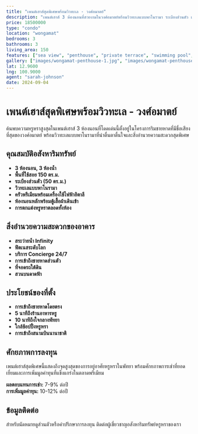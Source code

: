 ```yaml
---
title: "เพนต์เฮาส์สุดพิเศษพร้อมวิวทะเล - วงศ์อมาตย์"
description: "เพนต์เฮาส์ 3 ห้องนอนที่สวยงามในวงศ์อมาตย์พร้อมวิวทะเลแบบพาโนรามา ระเบียงส่วนตัว และสิ่งอำนวยความสะดวกหรูหราในที่ตั้งริมชายหาดที่มีชื่อเสียง"
price: 18500000
type: "condo"
location: "wongamat"
bedrooms: 3
bathrooms: 3
living_area: 150
features: ["sea view", "penthouse", "private terrace", "swimming pool", "gym", "parking", "security", "beachfront"]
gallery: ["images/wongamat-penthouse-1.jpg", "images/wongamat-penthouse-2.jpg", "images/wongamat-penthouse-3.jpg"]
lat: 12.9600
lng: 100.9000
agent: "sarah-johnson"
date: 2024-09-04
---
```


# เพนต์เฮาส์สุดพิเศษพร้อมวิวทะเล - วงศ์อมาตย์

ค้นพบความหรูหราสูงสุดในเพนต์เฮาส์ 3 ห้องนอนที่โดดเด่นนี้ตั้งอยู่ในโครงการริมชายหาดที่มีชื่อเสียงที่สุดของวงศ์อมาตย์ พร้อมวิวทะเลแบบพาโนรามาที่น่าตื่นตาตื่นใจและสิ่งอำนวยความสะดวกสุดพิเศษ

## คุณสมบัติอสังหาริมทรัพย์

- **3 ห้องนอน, 3 ห้องน้ำ**
- **พื้นที่ใช้สอย 150 ตร.ม.**
- **ระเบียงส่วนตัว (50 ตร.ม.)**
- **วิวทะเลแบบพาโนรามา**
- **ครัวพรีเมียมพร้อมเครื่องใช้ไฟฟ้าอิตาลี**
- **ห้องนอนหลักพร้อมตู้เสื้อผ้าเดินเข้า**
- **การตกแต่งหรูหราตลอดทั้งห้อง**

## สิ่งอำนวยความสะดวกของอาคาร

- **สระว่ายน้ำ Infinity**
- **ฟิตเนสระดับโลก**
- **บริการ Concierge 24/7**
- **การเข้าถึงชายหาดส่วนตัว**
- **ที่จอดรถใต้ดิน**
- **สวนบนดาดฟ้า**

## ประโยชน์ของที่ตั้ง

- **การเข้าถึงชายหาดโดยตรง**
- **5 นาทีถึงร้านอาหารหรู**
- **10 นาทีถึงใจกลางพัทยา**
- **ใกล้ช้อปปิ้งหรูหรา**
- **การเข้าถึงสนามบินนานาชาติ**

## ศักยภาพการลงทุน

เพนต์เฮาส์สุดพิเศษนี้แสดงถึงจุดสูงสุดของการอยู่อาศัยหรูหราในพัทยา พร้อมศักยภาพการเช่าที่ยอดเยี่ยมและการเพิ่มมูลค่าทุนที่แข็งแกร่งในตลาดพรีเมียม

**ผลตอบแทนการเช่า:** 7-9% ต่อปี  
**การเพิ่มมูลค่าทุน:** 10-12% ต่อปี

## ข้อมูลติดต่อ

สำหรับนัดหมายดูส่วนตัวหรือคำปรึกษาการลงทุน ติดต่อผู้เชี่ยวชาญอสังหาริมทรัพย์หรูหราของเรา
